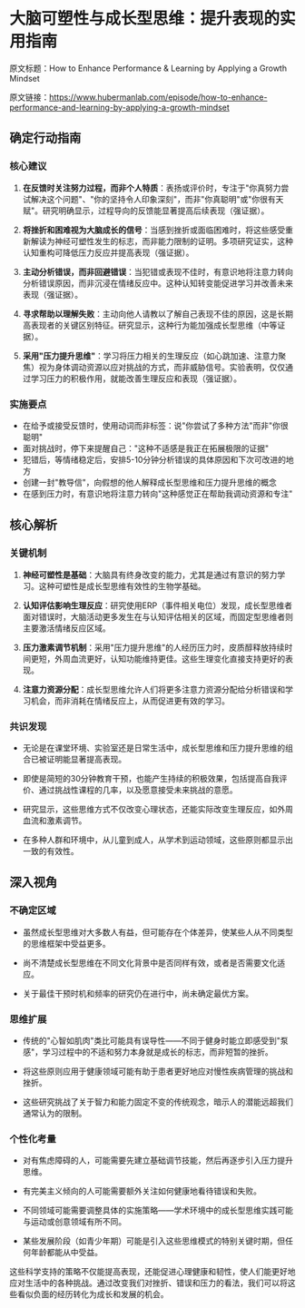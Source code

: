 # 大脑可塑性与成长型思维：提升表现的实用指南

原文标题：How to Enhance Performance & Learning by Applying a Growth Mindset

原文链接：https://www.hubermanlab.com/episode/how-to-enhance-performance-and-learning-by-applying-a-growth-mindset

## 确定行动指南

### 核心建议
1. **在反馈时关注努力过程，而非个人特质**：表扬或评价时，专注于"你真努力尝试解决这个问题"、"你的坚持令人印象深刻"，而非"你真聪明"或"你很有天赋"。研究明确显示，过程导向的反馈能显著提高后续表现（强证据）。

2. **将挫折和困难视为大脑成长的信号**：当感到挫折或面临困难时，将这些感受重新解读为神经可塑性发生的标志，而非能力限制的证明。多项研究证实，这种认知重构可降低压力反应并提高表现（强证据）。

3. **主动分析错误，而非回避错误**：当犯错或表现不佳时，有意识地将注意力转向分析错误原因，而非沉浸在情绪反应中。这种认知转变能促进学习并改善未来表现（强证据）。

4. **寻求帮助以理解失败**：主动向他人请教以了解自己表现不佳的原因，这是长期高表现者的关键区别特征。研究显示，这种行为能加强成长型思维（中等证据）。

5. **采用"压力提升思维"**：学习将压力相关的生理反应（如心跳加速、注意力聚焦）视为身体调动资源以应对挑战的方式，而非威胁信号。实验表明，仅仅通过学习压力的积极作用，就能改善生理反应和表现（强证据）。

### 实施要点
- 在给予或接受反馈时，使用动词而非标签：说"你尝试了多种方法"而非"你很聪明"
- 面对挑战时，停下来提醒自己："这种不适感是我正在拓展极限的证据"
- 犯错后，等情绪稳定后，安排5-10分钟分析错误的具体原因和下次可改进的地方
- 创建一封"教导信"，向假想的他人解释成长型思维和压力提升思维的概念
- 在感到压力时，有意识地将注意力转向"这种感觉正在帮助我调动资源和专注"

## 核心解析

### 关键机制
1. **神经可塑性是基础**：大脑具有终身改变的能力，尤其是通过有意识的努力学习。这种可塑性是成长型思维有效性的生物学基础。

2. **认知评估影响生理反应**：研究使用ERP（事件相关电位）发现，成长型思维者面对错误时，大脑活动更多发生在与认知评估相关的区域，而固定型思维者则主要激活情绪反应区域。

3. **压力激素调节机制**：采用"压力提升思维"的人经历压力时，皮质醇释放持续时间更短，外周血流更好，认知功能维持更佳。这些生理变化直接支持更好的表现。

4. **注意力资源分配**：成长型思维允许人们将更多注意力资源分配给分析错误和学习机会，而非消耗在情绪反应上，从而促进更有效的学习。

### 共识发现
- 无论是在课堂环境、实验室还是日常生活中，成长型思维和压力提升思维的组合已被证明能显著提高表现。

- 即使是简短的30分钟教育干预，也能产生持续的积极效果，包括提高自我评价、通过挑战性课程的几率，以及愿意接受未来挑战的意愿。

- 研究显示，这些思维方式不仅改变心理状态，还能实际改变生理反应，如外周血流和激素调节。

- 在多种人群和环境中，从儿童到成人，从学术到运动领域，这些原则都显示出一致的有效性。

## 深入视角

### 不确定区域
- 虽然成长型思维对大多数人有益，但可能存在个体差异，使某些人从不同类型的思维框架中受益更多。

- 尚不清楚成长型思维在不同文化背景中是否同样有效，或者是否需要文化适应。

- 关于最佳干预时机和频率的研究仍在进行中，尚未确定最优方案。

### 思维扩展
- 传统的"心智如肌肉"类比可能具有误导性——不同于健身时能立即感受到"泵感"，学习过程中的不适和努力本身就是成长的标志，而非短暂的挫折。

- 将这些原则应用于健康领域可能有助于患者更好地应对慢性疾病管理的挑战和挫折。

- 这些研究挑战了关于智力和能力固定不变的传统观念，暗示人的潜能远超我们通常认为的限制。

### 个性化考量
- 对有焦虑障碍的人，可能需要先建立基础调节技能，然后再逐步引入压力提升思维。

- 有完美主义倾向的人可能需要额外关注如何健康地看待错误和失败。

- 不同领域可能需要调整具体的实施策略——学术环境中的成长型思维实践可能与运动或创意领域有所不同。

- 某些发展阶段（如青少年期）可能是引入这些思维模式的特别关键时期，但任何年龄都能从中受益。

这些科学支持的策略不仅能提高表现，还能促进心理健康和韧性，使人们能更好地应对生活中的各种挑战。通过改变我们对挫折、错误和压力的看法，我们可以将这些看似负面的经历转化为成长和发展的机会。
